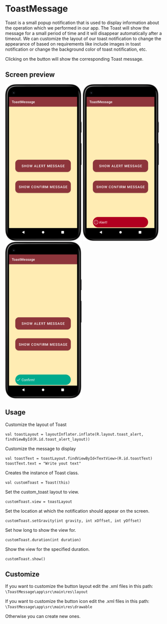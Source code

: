 # ToastMessage
Toast is a small popup notification that is used to display information about the operation which we performed in our app. The Toast will show the message for a small period of time and it will disappear automatically after a timeout. We can customize the layout of our toast notification to change the appearance of based on requirements like include images in toast notification or change the background color of toast notification, etc.

Clicking on the button will show the corresponding Toast message.

## Screen preview
<p float="left">
<img height="500em" src="ToastMessage0.png" title="ToastMessage's screen preview">
<img height="500em" src="ToastMessage1.png" title="ToastMessage's screen preview">
<img height="500em" src="ToastMessage2.png" title="ToastMessage's screen preview">
</p>

## Usage
Customize the layout of Toast
```
val toastLayout = layoutInflater.inflate(R.layout.toast_alert, findViewById(R.id.toast_alert_layout))
```
Customize the message to display
```
val toastText = toastLayout.findViewById<TextView>(R.id.toastText)
toastText.text = "Write yout text"
```
Creates the instance of Toast class.
```
val customToast = Toast(this)
```
Set the custom_toast layout to view.
```
customToast.view = toastLayout
```
Set the location at which the notification should appear on the screen.
```
customToast.setGravity(int gravity, int xOffset, int yOffset)
```
Set how long to show the view for.
```
customToast.duration(int duration)
```
Show the view for the specified duration.
```
customToast.show()
```
## Customize
If you want to customize the button layout edit the .xml files in this path: ```\ToastMessage\app\src\main\res\layout ```

If you want to customize the button icon edit the .xml files in this path: ```\ToastMessage\app\src\main\res\drawable ```

Otherwise you can create new ones.
